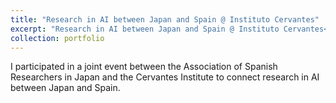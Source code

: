 ```yaml
---
title: "Research in AI between Japan and Spain @ Instituto Cervantes"
excerpt: "Research in AI between Japan and Spain @ Instituto Cervantes<br/><img src='/images/portfolio/cervantes-ai.png'>"
collection: portfolio
---
```


I participated in a joint event between the Association of Spanish Researchers in Japan and the Cervantes Institute to connect research in AI between Japan and Spain.